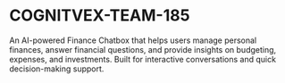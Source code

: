 # COGNITVEX-TEAM-185
An AI-powered Finance Chatbox that helps users manage personal finances, answer financial questions, and provide insights on budgeting, expenses, and investments. Built for interactive conversations and quick decision-making support.
